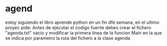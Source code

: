 # agend
estoy siguiendo  el libro aprende python  en un fin dfe semana, en el ultimo proyec  pide: Antes de ejecutar el codigo fuente debes crear el
fichero "agenda.txt" vacio y modificar la primera linea de la funcion Main en la que se indica por parametro la ruta del fichero a la clase agenda

